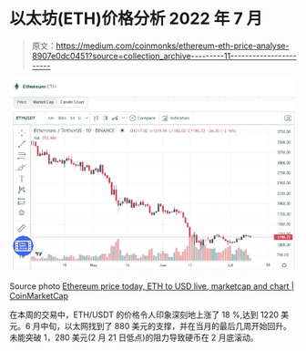 # 以太坊(ETH)价格分析 2022 年 7 月

> 原文：<https://medium.com/coinmonks/ethereum-eth-price-analyse-8907e0dc0451?source=collection_archive---------11----------------------->

![](img/4278edbeac6593e4cf4cff38894e65f5.png)

Source photo [Ethereum price today, ETH to USD live, marketcap and chart | CoinMarketCap](https://coinmarketcap.com/currencies/ethereum/)

在本周的交易中，ETH/USDT 的价格令人印象深刻地上涨了 18 %,达到 1220 美元。6 月中旬，以太网找到了 880 美元的支撑，并在当月的最后几周开始回升。未能突破 1，280 美元(2 月 21 日低点)的阻力导致硬币在 2 月底滚动。